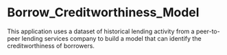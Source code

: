 # Borrow_Creditworthiness_Model
This application uses a dataset of historical lending activity from a peer-to-peer lending services company to build a model that can identify the creditworthiness of borrowers.

